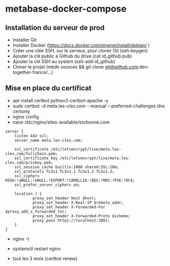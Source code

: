 # metabase-docker-compose

## Installation du serveur de prod

- Installer Git
- Installer Docker (https://docs.docker.com/engine/install/debian/ )
- Créer une clée SSH, sur le serveur, pour cloner Git (ssh-keygen)
- Ajouter la clé public à Github du drive (cat id_github.pub)
- Ajouter la clé SSH au system (ssh-add id_github)
- Cloner le projet (mkdir sources && git clone git@github.com:dev-together-france/...)

## Mise en place du certificat

- apt install certbot python3-certbot-apache -y
- sudo certbot -d meta.les-cles.com --manual --preferred-challenges dns certonly
- nginx config
- nano /etc/nginx/sites-available/sorbonne.com
```
server {
    listen 443 ssl;
    server_name meta.les-cles.com;

    ssl_certificate /etc/letsencrypt/live/meta.les-cles.com/fullchain.pem;
    ssl_certificate_key /etc/letsencrypt/live/meta.les-cles.com/privkey.pem;
    ssl_session_cache builtin:1000 shared:SSL:10m;
    ssl_protocols TLSv1 TLSv1.1 TLSv1.2 TLSv1.3;
    ssl_ciphers HIGH:!aNULL:!eNULL:!EXPORT:!CAMELLIA:!DES:!MD5:!PSK:!RC4;
    ssl_prefer_server_ciphers on;

    location / {
            proxy_set_header Host $host;
            proxy_set_header X-Real-IP $remote_addr;
            proxy_set_header X-Forwarded-For $proxy_add_x_forwarded_for;
            proxy_set_header X-Forwarded-Proto $scheme;
            proxy_pass https://localhost:3001;
    }
}
```
- nginx -t
- systemctl restart nginx


- tout les 3 mois (certbot renew)

